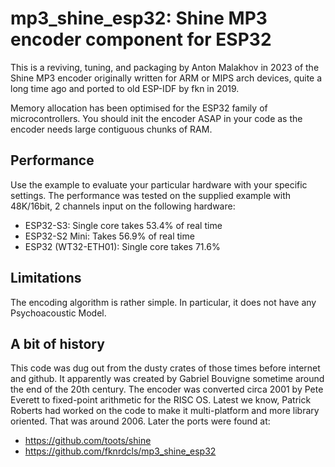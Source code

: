 # mp3_shine_esp32: Shine MP3 encoder component for ESP32

This is a reviving, tuning, and packaging by Anton Malakhov in 2023 of the Shine MP3 encoder originally written for ARM or MIPS arch devices, quite a long time ago and ported to old ESP-IDF by fkn in 2019.

Memory allocation has been optimised for the ESP32 family of microcontrollers. You should init the encoder ASAP in your code as the encoder needs large contiguous chunks of RAM.

## Performance
Use the example to evaluate your particular hardware with your specific settings. The performance was tested on the supplied example with 48K/16bit, 2 channels input on the following hardware:
* ESP32-S3: Single core takes 53.4% of real time
* ESP32-S2 Mini: Takes 56.9% of real time
* ESP32 (WT32-ETH01): Single core takes 71.6%

## Limitations

The encoding algorithm is rather simple. In particular, it does not have any Psychoacoustic Model.

## A bit of history

This code was dug out from the dusty crates of those times before internet and github. It apparently was created by Gabriel Bouvigne sometime around the end of the 20th century. The encoder was converted circa 2001 by Pete Everett to fixed-point arithmetic for the RISC OS. Latest we know, Patrick Roberts had worked on the code to make it multi-platform and more library oriented. That was around 2006. Later the ports were found at:
* https://github.com/toots/shine
* https://github.com/fknrdcls/mp3_shine_esp32
